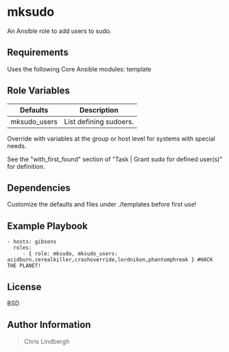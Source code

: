 mksudo
=========

An Ansible role to add users to sudo.

Requirements
------------

Uses the following Core Ansible modules:
template

Role Variables
--------------

| Defaults | Description |
| -------- | ----------- |
| mksudo_users    | List defining sudoers. |

Override with variables at the group or host level for systems with special needs.  

See the "with_first_found" section of "Task | Grant sudo for defined user(s)" for definition.

Dependencies
------------

Customize the defaults and files under ./templates before first use!

Example Playbook
----------------

    - hosts: gibsons
      roles:
         - { role: mksudo, mksudo_users: acidburn,cerealkiller,crashoverride,lordnikon,phantomphreak } #HACK THE PLANET!

License
-------

BSD

Author Information
------------------

> Chris Lindbergh

